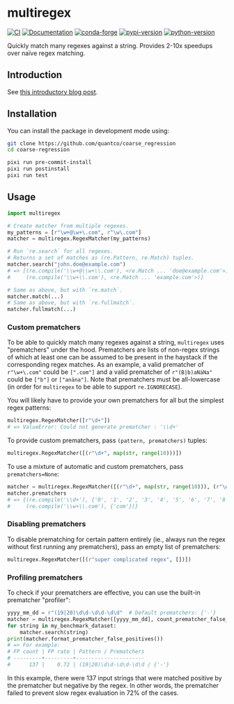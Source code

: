 # multiregex

[![CI](https://github.com/Quantco/multiregex/actions/workflows/ci.yml/badge.svg)](https://github.com/Quantco/multiregex/actions/workflows/ci.yml)
[![Documentation](https://img.shields.io/badge/docs-latest-success?style=plastic)](https://docs.dev.quantco.cloud/qc-github-artifacts/Quantco/multiregex/latest/index.html)
[![conda-forge](https://img.shields.io/conda/vn/conda-forge/multiregex?logoColor=white&logo=conda-forge)](https://anaconda.org/conda-forge/multiregex)
[![pypi-version](https://img.shields.io/pypi/v/multiregex.svg?logo=pypi&logoColor=white)](https://pypi.org/project/multiregex)
[![python-version](https://img.shields.io/pypi/pyversions/multiregex?logoColor=white&logo=python)](https://pypi.org/project/multiregex)

Quickly match many regexes against a string. Provides 2-10x speedups over naïve regex matching.

## Introduction

See [this introductory blog post](https://tech.quantco.com/2022/07/31/multiregex.html).

## Installation

You can install the package in development mode using:

```bash
git clone https://github.com/quantco/coarse_regression
cd coarse-regression

pixi run pre-commit-install
pixi run postinstall
pixi run test
```

## Usage

```py
import multiregex

# Create matcher from multiple regexes.
my_patterns = [r"\w+@\w+\.com", r"\w\.com"]
matcher = multiregex.RegexMatcher(my_patterns)

# Run `re.search` for all regexes.
# Returns a set of matches as (re.Pattern, re.Match) tuples.
matcher.search("john.doe@example.com")
# => [(re.compile('\\w+@\\w+\\.com'), <re.Match ... 'doe@example.com'>),
#     (re.compile('\\w+\\.com'), <re.Match ... 'example.com'>)]

# Same as above, but with `re.match`.
matcher.match(...)
# Same as above, but with `re.fullmatch`.
matcher.fullmatch(...)
```

### Custom prematchers

To be able to quickly match many regexes against a string, `multiregex` uses
"prematchers" under the hood. Prematchers are lists of non-regex strings of which
at least one can be assumed to be present in the haystack if the corresponding regex matches.
As an example, a valid prematcher of `r"\w+\.com"` could be `[".com"]` and a valid
prematcher of `r"(B|b)aNäNa"` could be `["b"]` or `["anäna"]`.
Note that prematchers must be all-lowercase (in order for `multiregex` to be able to support `re.IGNORECASE`).

You will likely have to provide your own prematchers for all but the simplest
regex patterns:

```py
multiregex.RegexMatcher([r"\d+"])
# => ValueError: Could not generate prematcher : '\\d+'
```

To provide custom prematchers, pass `(pattern, prematchers)` tuples:

```py
multiregex.RegexMatcher([(r"\d+", map(str, range(10)))])
```

To use a mixture of automatic and custom prematchers, pass `prematchers=None`:

```py
matcher = multiregex.RegexMatcher([(r"\d+", map(str, range(10))), (r"\w+\.com", None)])
matcher.prematchers
# => {(re.compile('\\d+'), {'0', '1', '2', '3', '4', '5', '6', '7', '8', '9'}),
#     (re.compile('\\w+\\.com'), {'com'})}
```

### Disabling prematchers

To disable prematching for certain pattern entirely (ie., always run the regex
without first running any prematchers), pass an empty list of prematchers:

```py
multiregex.RegexMatcher([(r"super complicated regex", [])])
```

### Profiling prematchers

To check if your prematchers are effective, you can use the built-in prematcher "profiler":

```py
yyyy_mm_dd = r"(19|20)\d\d-\d\d-\d\d"  # Default prematchers: {'-'}
matcher = multiregex.RegexMatcher([yyyy_mm_dd], count_prematcher_false_positives=True)
for string in my_benchmark_dataset:
    matcher.search(string)
print(matcher.format_prematcher_false_positives())
# => For example:
# FP count | FP rate | Pattern / Prematchers
# ---------+---------+----------------------
#      137 |    0.72 | (19|20)\d\d-\d\d-\d\d / {'-'}
```

In this example, there were 137 input strings that were matched positive by the prematcher but negative by the regex.
In other words, the prematcher failed to prevent slow regex evaluation in 72% of the cases.
